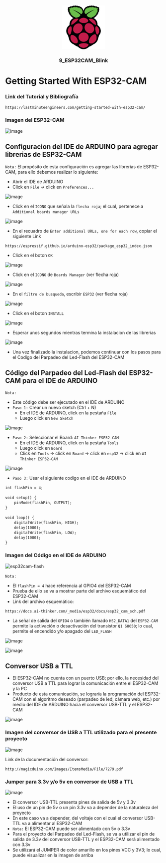<a name="readme-top"></a>

<div align="center">

  <img src="../rp4logo.png" alt="logo" width="140"  height="auto" />
  <br/>

  <h3><b>9_ESP32CAM_Blink</b></h3>

</div>

# Getting Started With ESP32-CAM

### Link del Tutorial y Bibliografía
```
https://lastminuteengineers.com/getting-started-with-esp32-cam/
```

### Imagen del ESP32-CAM
![image](https://github.com/storres20/tutorial-rp4/assets/81504385/d27fff43-2bce-4d86-be26-4dbe4103088e)

## Configuracion del IDE de ARDUINO para agregar librerias de ESP32-CAM

`Nota:` El propósito de esta configuración es agregar las librerias de ESP32-CAM, para ello debemos realizar lo siguiente:
* Abrir el IDE de ARDUINO
* Click en `File` -> click en `Preferences...`

![image](https://github.com/storres20/tutorial-rp4/assets/81504385/0e516f67-e757-4dc5-9a23-25a1efceed83)

* Click en el `ICONO` que señala la `flecha roja`; el cual, pertenece a `Additional boards manager URLs`

![image](https://github.com/storres20/tutorial-rp4/assets/81504385/d7b37904-cd9c-449c-a345-5751ebe12cc5)

* En el recuadro de `Enter additional URLs, one for each row`, copiar el siguiente Link
```
https://espressif.github.io/arduino-esp32/package_esp32_index.json
```

* Click en el boton `OK`

![image](https://github.com/storres20/tutorial-rp4/assets/81504385/72209e67-d1e5-484c-90e1-4b4657251a3f)

* Click en el `ICONO` de `Boards Manager` (ver flecha roja)

![image](https://github.com/storres20/tutorial-rp4/assets/81504385/fedfeaf8-e170-4985-ab6a-9e77653bcd1f)

* En el `filtro de busqueda`, escribir `ESP32` (ver flecha roja)

![image](https://github.com/storres20/tutorial-rp4/assets/81504385/8d3e7584-87a7-49a6-9bf0-29fd96920a27)

* Click en el boton `INSTALL`

![image](https://github.com/storres20/tutorial-rp4/assets/81504385/b619a361-959e-4aed-b2c2-665983d824d6)

* Esperar unos segundos mientras termina la instalacion de las librerias

![image](https://github.com/storres20/tutorial-rp4/assets/81504385/6459df52-0363-4312-8ee8-6e130343c937)

* Una vez finalizado la instalacion, podemos continuar con los pasos para el Codigo del Parpadeo del Led-Flash del ESP32-CAM

## Código del Parpadeo del Led-Flash del ESP32-CAM para el IDE de ARDUINO

`Nota:`
* Este código debe ser ejecutado en el IDE de ARDUINO
* `Paso 1:` Crear un nuevo sketch (Ctrl + N)
  * En el IDE de ARDUINO, click en la pestaña `File`
  * Luego click en `New Sketch`

![image](https://github.com/storres20/tutorial-rp4/assets/81504385/3b2252e3-cb43-4db1-9d67-c6c6e9a5fe5e)

* `Paso 2:` Seleccionar el Board: `AI Thinker ESP32-CAM`
  * En el IDE de ARDUINO, click en la pestaña `Tools`
  * Luego click en `Board`
  * Click en `Tools` -> click en `Board` -> click en `esp32` -> click en `AI Thinker ESP32-CAM`

![image](https://github.com/storres20/tutorial-rp4/assets/81504385/a0d8645a-43fa-43d3-8460-2c542088e7e4)

* `Paso 3:` Usar el siguiente codigo en el IDE de ARDUINO

```
int flashPin = 4;

void setup() {
    pinMode(flashPin, OUTPUT);
}

void loop() {
    digitalWrite(flashPin, HIGH);
    delay(1000);
    digitalWrite(flashPin, LOW);
    delay(1000);
}
```

### Imagen del Código en el IDE de ARDUINO

![esp32cam-flash](https://github.com/storres20/tutorial-rp4/assets/81504385/b5403178-3347-4438-995b-27d2789c9b28)

`Nota:`
* El `flashPin = 4` hace referencia al GPIO4 del ESP32-CAM
* Prueba de ello se va a mostrar parte del archivo esquemático del ESP32-CAM
* Link del archivo esquemático: 

```
https://docs.ai-thinker.com/_media/esp32/docs/esp32_cam_sch.pdf
```

* La señal de salida del `GPIO4` o también llamado `HS2_DATA1` del `ESP32-CAM` permite la activación o desactivación del transistor `Q1 S8050`; lo cual, permite el encendido y/o apagado del `LED_FLASH`

![image](https://github.com/storres20/tutorial-rp4/assets/81504385/51164032-98e9-4ece-9086-c006c6e7d051)

![image](https://github.com/storres20/tutorial-rp4/assets/81504385/77bb6338-1a6b-4cda-884f-70ec7a58ecc8)

## Conversor USB a TTL

* El ESP32-CAM no cuenta con un puerto USB; por ello, la necesidad del conversor USB a TTL para lograr la comunicación entre el ESP32-CAM y la PC
* Producto de esta comunicación, se lograría la programación del ESP32-CAM con el algoritmo deseado (parpadeo de led, cámara web, etc.) por medio del IDE de ARDUINO hacia el conversor USB-TTL y el ESP32-CAM

![image](https://github.com/storres20/tutorial-rp4/assets/81504385/614bf6c1-39bd-4f4a-b79a-992b13b128cd)

### Imagen del conversor de USB a TTL utilizado para el presente proyecto
![image](https://github.com/storres20/tutorial-rp4/assets/81504385/c857c7e9-1bf6-4ffa-bd97-2f1d0626eed5)

Link de la documentación del conversor:

```
http://magicduino.com/Images/ItemsMedia/File/7279.pdf
```

### Jumper para 3.3v y/o 5v en conversor de USB a TTL
![image](https://github.com/storres20/tutorial-rp4/assets/81504385/d974bf54-0aae-4345-ba84-ddb5f161f5f5)

* El conversor USB-TTL presenta pines de salida de 5v y 3.3v
* El uso de un pin de 5v o un pin 3.3v va a depender de la naturaleza del proyecto
* En este caso va a depender, del voltaje con el cual el conversor USB-TTL va a alimentar al ESP32-CAM
* `Nota:` El ESP32-CAM puede ser alimentado con 5v o 3.3v
* Para el proyecto del Parpadeo del Led-Flash, se va a utilizar el pin de salida de 3.3v del conversor USB-TTL y el ESP32-CAM será alimentado con 3.3v
* Se utilizará el JUMPER de color amarillo en los pines VCC y 3V3; lo cual, puede visualizar en la imagen de arriba




